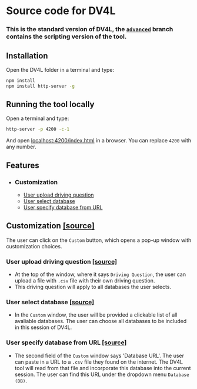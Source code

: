 # Source code for DV4L
### This is the standard version of DV4L, the [`advanced`](https://github.com/chenderm/chenderm.github.io/tree/advance) branch contains the scripting version of the tool.

## Installation
Open the DV4L folder in a terminal and type:
```bash
npm install
npm install http-server -g
```

## Running the tool locally
Open a terminal and type:
```bash
http-server -p 4200 -c-1
```
And open <localhost:4200/index.html> in a browser. You can replace `4200` with any number.

## Features
* ### Customization
  * [User upload driving question](#User-upload-driving-question-source)
  * [User select database](#User-select-database-source)
  * [User specify database from URL](#User-specify-database-from-URL-source)

## Customization [[source]](https://github.com/chenderm/chenderm.github.io/blob/84232cd8d70a5fc8a30dda57f145d87008c2a4d7/scripts/script%20r.js#L139)
The user can click on the `Custom` button, which opens a pop-up window with customization choices.

### User upload driving question [[source]](https://github.com/chenderm/chenderm.github.io/blob/84232cd8d70a5fc8a30dda57f145d87008c2a4d7/scripts/script%20r.js#L154)
* At the top of the window, where it says `Driving Question`, the user can upload a file with `.csv` file with their own driving question.
* This driving question will apply to all databases the user selects.

### User select database [[source]](https://github.com/chenderm/chenderm.github.io/blob/84232cd8d70a5fc8a30dda57f145d87008c2a4d7/scripts/script%20r.js#L197)
* In the `Custom` window, the user will be provided a clickable list of all avaliable databases. The user can choose all databases to be included in this session of DV4L. 

### User specify database from URL [[source]](https://github.com/chenderm/chenderm.github.io/blob/84232cd8d70a5fc8a30dda57f145d87008c2a4d7/scripts/script%20r.js#L201)
* The second field of the `Custom` window says 'Database URL'. The user can paste in a URL to a `.csv` file they found on the internet. The DV4L tool will read from that file and incorporate this database into the current session. The user can find this URL under the dropdown menu `Database (DB)`. 

